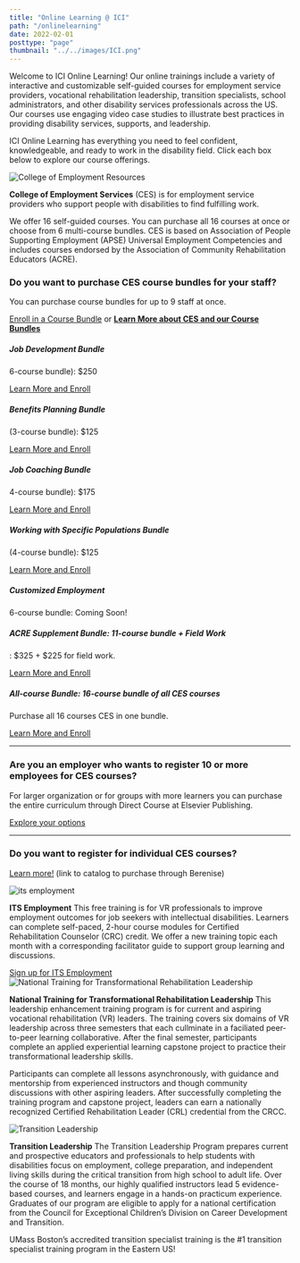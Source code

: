 ```yaml
---
title: "Online Learning @ ICI"
path: "/onlinelearning"
date: 2022-02-01
posttype: "page"
thumbnail: "../../images/ICI.png"
---
```

Welcome to ICI Online Learning! Our online trainings include a variety of interactive and customizable self-guided courses for employment service providers, vocational rehabilitation leadership, transition specialists, school administrators, and other disability services professionals across the US. Our courses use engaging video case studies to illustrate best practices in providing disability services, supports, and leadership.

ICI Online Learning has everything you need to feel confident, knowledgeable, and ready to work in the disability field. Click each box below to explore our course offerings.
<div class="d-grid gap-3">

<div class="card">
    <img src="ces.png" class="card-img-top" style="max-width: 600px;" alt="College of Employment Resources">
    <div class="card-body">
      <p ><strong>College of Employment Services</strong> (CES) is for employment service providers who support people with disabilities to find fulfilling work.</p>
<p>
  We offer 16 self-guided courses. You can purchase all 16 courses at once or choose from 6 multi-course bundles. CES is based on Association of People Supporting Employment (APSE) Universal Employment Competencies and includes courses endorsed by the Association of Community Rehabilitation Educators (ACRE).
</p>       
<h3 class="h5">Do you want to purchase CES course bundles for your staff? </h3>
<p>You can purchase course bundles for up to 9 staff at once.</p>
<p>
  
  <a data-bs-toggle="collapse" class="btn btn-primary" href="#collapseCES" role="button" aria-expanded="false" aria-controls="collapseCES">Enroll in a Course Bundle</a></strong> or <a href="ces_faq"><strong>Learn More about CES and our Course Bundles</strong></a></p>
<div class="collapse" id="collapseCES">
      <div class="row">
        <div class="col-md"><div class="card">
          <div class="card-body">
            <h5 class="card-title">Job Development Bundle</h5>
            <p>6-course bundle): $250 </p>
            <p><a href="https://elearning.communityinclusion.org/browse/ces/courses/ces-new-template" class="btn btn-primary">Learn More and Enroll</a>
              </p>
          </div>
        </div></div>
        <div class="col-md"><div class="card"">
          <div class="card-body">
            <h5 class="card-title">Benefits Planning Bundle </h5>
            <p>(3-course bundle): $125 </p>
            <p><a href="http://elearning.communityinclusion.org/browse/ces/courses/ces-benefits-planning-bundle" class="btn btn-primary">Learn More and Enroll</a>
             </p>
          </div>
        </div></div>
      </div>
      <p></p>
      <div class="row">
        <div class="col-md"><div class="card" >
          <div class="card-body">
            <h5 class="card-title">Job Coaching Bundle </h5>
            <p>4-course bundle): $175</p>
            <p><a href="https://elearning.communityinclusion.org/browse/ces/courses/ces-job-coaching" class="btn btn-primary">Learn More and Enroll</a>
           </p>
          </div>
        </div></div>
        <div class="col-md"><div class="card">
          <div class="card-body">
            <h5 class="card-title">Working with Specific Populations Bundle</h5>
            <p>(4-course bundle): $125 </p>
            <p><a href="http://elearning.communityinclusion.org/browse/ces/courses/ces-working-with-specific-populations" class="btn btn-primary">Learn More and Enroll</a>
            </p>
          </div>
        </div></div>
      </div>
      <p></p>
      <div class="row">
        <div class="col-md"><div class="card" >
          <div class="card-body">
            <h5 class="card-title">Customized Employment  </h5>
            <p>6-course bundle: Coming Soon! </p>
          </div>
        </div></div>
        <div class="col-md"><div class="card">
          <div class="card-body">
            <h5 class="card-title">ACRE Supplement Bundle: 11-course bundle + Field Work</h5>
            <p>: $325 + $225 for field work.  </p>
            <p><a href="https://elearning.communityinclusion.org/browse/ces/courses/ces-new-template" class="btn btn-primary">Learn More and Enroll</a> 
           </p>
          </div>
        </div></div>
      </div>
      <p></p>
      <div class="row">
        <div class="col-md"><div class="card" >
          <div class="card-body">
            <h5 class="card-title">All-course Bundle: 16-course bundle of all CES courses </h5>
            <p>Purchase all 16 courses CES in one bundle.</p>
            <p></p>
            <p><a href="http://elearning.communityinclusion.org/browse/ces/courses/ces-new-template" class="btn btn-primary">Learn More and Enroll</a></p>
          </div>
        </div></div>
    </div>
    <p></p>
    <hr>
    <h3 class="h5">Are you an employer who wants to register 10 or more employees for CES courses? </h3>
    <p>For larger organization or for groups with more learners you can purchase the entire curriculum through Direct Course at Elsevier Publishing.</p>
    <p> <a href="#" class="btn btn-primary">Explore your options</a></p>
  <hr>
<h3 class="h5">Do you want to register for individual CES courses?</h3>
<p> <a href="#" class="btn btn-primary">Learn more!</a> (link to catalog to purchase through Berenise) </p>
    </div>
  </div>
</div>
  <div class="card">
    <img src="its_employment.png" class="card-img-top" style="max-width: 600px;" alt="its employment">
    <div class="card-body">
      <p class="card-text"><strong>ITS Employment</strong> This free training is for VR professionals to improve employment outcomes for job seekers with intellectual disabilities. Learners can complete self-paced, 2-hour course modules for Certified Rehabilitation Counselor (CRC) credit. We offer a new training topic each month with a corresponding facilitator guide to support group learning and discussions.</p>
      <a  href="#its" role="button">
        Sign up for ITS Employment
      </a>
    </div>
  </div>
  <div class="card">
    <img src="ntct.png" class="card-img-top" style="max-width: 600px;" alt="National Training for Transformational Rehabilitation Leadership">
    <div class="card-body">
      <p class="card-text"><strong>National Training for Transformational Rehabilitation Leadership</strong> This leadership enhancement training program is for current and aspiring vocational rehabilitation (VR) leaders. The training covers six domains of VR leadership across three semesters that each cullminate in a faciliated peer-to-peer learning collaborative. After the final semester, participants complete an applied experiential learning capstone project to practice their transformational leadership skills.</p>
      <p>Participants can complete all lessons asynchronously, with guidance and mentorship from experienced instructors and though community discussions with other aspiring leaders. After successfully completing the training program and capstone project, leaders can earn a nationally recognized Certified Rehabilitation Leader (CRL) credential from the CRCC.</p>
    </div>
  </div>
  <div class="card">
    <img src="transition_leadership.png" class="card-img-top" style="max-width: 600px;" alt="Transition Leadership">
    <div class="card-body">
      <p class="card-text"><strong>Transition Leadership</strong> The Transition Leadership Program prepares current and prospective educators and professionals to help students with disabilities focus on employment, college preparation, and independent living skills during the critical transition from high school to adult life. Over the course of 18 months, our highly qualified instructors lead 5 evidence-based courses, and learners engage in a hands-on practicum experience. Graduates of our program are eligible to apply for a national certification from the Council for Exceptional Children’s Division on Career Development and Transition.</p>
       <p>UMass Boston’s accredited transition specialist training is the #1 transition specialist training program in the Eastern US!</p>
    </div>
  </div>